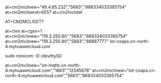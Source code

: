 at+cm2mclinew="49.4.85.232","5683","868334033365754"
at+cm2mclisend=6557
at+cm2mclidel

AT+CM2MCLIGET?

at+cimi
at+cgsn=1
at+cm2mclinew="119.3.250.80","5683","868334033365754"
at+cm2mclinew="119.3.250.80","5683","88887777"
iot-coaps.cn-north-4.myhuaweicloud.com

sudo minicom -D /dev/ttyS0



at+cm2mclinew="iot-mqtts.cn-north-4.myhuaweicloud.com","1883","12345678"
at+cm2mclinew="iot-coaps.cn-north-4.myhuaweicloud.com","5683","868334033365754"


